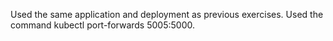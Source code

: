 Used the same application and deployment as previous exercises.
Used the command kubectl port-forwards <pod-name> 5005:5000.
